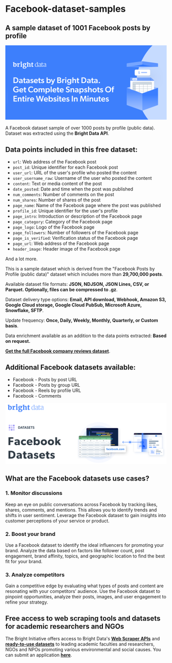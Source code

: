# Facebook-dataset-samples

<h2>A sample dataset of 1001 Facebook posts by profile</h2>

![Facebook dataset header](https://github.com/luminati-io/Facebook-dataset-samples/blob/main/facebook-datasets.PNG)

A Facebook dataset sample of over 1000 posts by profile (public data). Dataset was extracted using the <b>Bright Data API</b>.

<h2>Data points included in this free dataset:</h2>

* ```url```: Web address of the Facebook post
* ```post_id```: Unique identifier for each Facebook post
* ```user_url```: URL of the user's profile who posted the content
* ```user_username_raw```: Username of the user who posted the content
* ```content```: Text or media content of the post
* ```date_posted```: Date and time when the post was published
* ```num_comments```: Number of comments on the post
* ```num_shares```: Number of shares of the post
* ```page_name```: Name of the Facebook page where the post was published
* ```profile_id```: Unique identifier for the user's profile
* ```page_intro```: Introduction or description of the Facebook page
* ```page_category```: Category of the Facebook page
* ```page_logo```: Logo of the Facebook page
* ```page_followers```: Number of followers of the Facebook page
* ```page_is_verified```: Verification status of the Facebook page
* ```page_url```: Web address of the Facebook page
* ```header_image```: Header image of the Facebook page

And a lot more.

This is a sample dataset which is derived from the "Facebook Posts by Profile (public data)"
dataset which includes more than <b>29,700,000 posts</b>.

Available dataset file formats: <b>JSON, NDJSON, JSON Lines, CSV, or Parquet. Optionally, files can be compressed to .gz</b>.

Dataset delivery type options: <b>Email, API download, Webhook, Amazon S3, Google Cloud storage, Google Cloud PubSub, Microsoft Azure, Snowflake, SFTP</b>.

Update frequency: <b>Once, Daily, Weekly, Monthly, Quarterly, or Custom basis</b>.

Data enrichment available as an addition to the data points extracted: <b>Based on request.</b>

<b>[Get the full Facebook company reviews dataset](https://brightdata.com/products/datasets/facebook)</b>.

<h2>Additional Facebook datasets available:</h2>

* Facebook - Posts by post URL
* Facebook - Posts by group URL
* Facebook - Reels by profile URL
* Facebook - Comments

![Facebook dataset visual](https://github.com/luminati-io/Facebook-dataset-samples/blob/main/facebook-datasets-image.PNG)

<h2>What are the Facebook datasets use cases?</h2>

<h3>1. Monitor discussions</h3>

Keep an eye on public conversations across Facebook by tracking likes, shares, comments, and mentions. This allows you to identify trends and shifts in user sentiment. Leverage the Facebook dataset to gain insights into customer perceptions of your service or product.

<h3>2. Boost your brand</h3>

Use a Facebook dataset to identify the ideal influencers for promoting your brand. Analyze the data based on factors like follower count, post engagement, brand affinity, topics, and geographic location to find the best fit for your brand.

<h3>3. Analyze competitors</h3>

Gain a competitive edge by evaluating what types of posts and content are resonating with your competitors’ audience. Use the Facebook dataset to pinpoint opportunities, analyze their posts, images, and user engagement to refine your strategy.

<h2>Free access to web scraping tools and datasets for academic researchers and NGOs</h2>

The Bright Initiative offers access to Bright Data's <b>[Web Scraper APIs](https://brightdata.com/products/web-scraper)</b> and <b>[ready-to-use datasets](https://brightdata.com/products/datasets)</b> to leading academic faculties and researchers, NGOs and NPOs promoting various environmental and social causes. You can submit an application <b>[here](https://brightinitiative.com)</b>.
